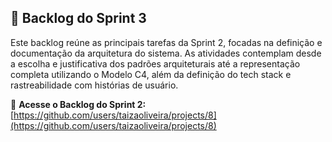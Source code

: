 ## 📌 Backlog do Sprint 3

Este backlog reúne as principais tarefas da Sprint 2, focadas na definição e documentação da arquitetura do sistema. As atividades contemplam desde a escolha e justificativa dos padrões arquiteturais até a representação completa utilizando o Modelo C4, além da definição do tech stack e rastreabilidade com histórias de usuário.  

🔗 **Acesse o Backlog do Sprint 2:**  
[https://github.com/users/taizaoliveira/projects/8](https://github.com/users/taizaoliveira/projects/8)
